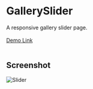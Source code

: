 # GallerySlider
A responsive gallery slider page.<br><br>
<a href="https://jo-erl.github.io/GallerySlider/">Demo Link</a><br><br>
## Screenshot
![Slider](https://github.com/user-attachments/assets/fa3ac977-08e0-4afd-84d1-a2077c32864c)
